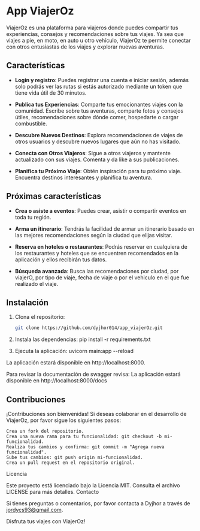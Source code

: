 # App ViajerOz

ViajerOz es una plataforma para viajeros donde puedes compartir tus experiencias, consejos y recomendaciones sobre tus viajes. Ya sea que viajes a pie, en moto, en auto u otro vehículo, ViajerOz te permite conectar con otros entusiastas de los viajes
y explorar nuevas aventuras.

## Características

- **Login y registro**: Puedes registrar una cuenta e iniciar sesión, además solo podrás ver las rutas si estás autorizado mediante un token que tiene vida útil de 30 minutos.

- **Publica tus Experiencias**: Comparte tus emocionantes viajes con la comunidad. Escribe sobre tus aventuras, comparte fotos y consejos útiles, recomendaciones sobre dónde comer, hospedarte o cargar combustible.

- **Descubre Nuevos Destinos**: Explora recomendaciones de viajes de otros usuarios y descubre nuevos lugares que aún no has visitado.

- **Conecta con Otros Viajeros**: Sigue a otros viajeros y mantente actualizado con sus viajes. Comenta y da like a sus publicaciones.

- **Planifica tu Próximo Viaje**: Obtén inspiración para tu próximo viaje. Encuentra destinos interesantes y planifica tu aventura.

## Próximas características

- **Crea o asiste a eventos**: Puedes crear, asistir o compartir eventos en toda tu región.

- **Arma un itinerario**: Tendrás la facilidad de armar un itinerario basado en las mejores recomendaciones según la ciudad que elijas visitar.

- **Reserva en hoteles o restaurantes**: Podrás reservar en cualquiera de los restaurantes y hoteles que se encuentren recomendados en la aplicación y ellos recibirán tus datos.

- **Búsqueda avanzada**: Busca las recomendaciones por ciudad, por viajerO, por tipo de viaje, fecha de viaje o por el vehiculo en el que fue realizado el viaje.

## Instalación

1. Clona el repositorio:

   ```bash
   git clone https://github.com/dyjhor014/app_viajerOz.git
   
2. Instala las dependencias:
   pip install -r requirements.txt

3. Ejecuta la aplicación:
   uvicorn main:app --reload

La aplicación estará disponible en http://localhost:8000.

Para revisar la documentación de swagger revisa: La aplicación estará disponible en http://localhost:8000/docs

## Contribuciones

¡Contribuciones son bienvenidas! Si deseas colaborar en el desarrollo de ViajerOz, por favor sigue los siguientes pasos:

    Crea un fork del repositorio.
    Crea una nueva rama para tu funcionalidad: git checkout -b mi-funcionalidad.
    Realiza tus cambios y confirma: git commit -m "Agrega nueva funcionalidad".
    Sube tus cambios: git push origin mi-funcionalidad.
    Crea un pull request en el repositorio original.

Licencia

Este proyecto está licenciado bajo la Licencia MIT. Consulta el archivo LICENSE para más detalles.
Contacto

Si tienes preguntas o comentarios, por favor contacta a Dyjhor a través de jordycs93@gmail.com.

Disfruta tus viajes con ViajerOz!

